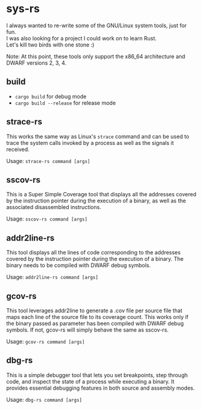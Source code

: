 # sys-rs

I always wanted to re-write some of the GNU/Linux system tools, just for fun.  
I was also looking for a project I could work on to learn Rust.  
Let's kill two birds with one stone :)  

Note: At this point, these tools only support the x86_64 architecture and DWARF
versions 2, 3, 4.

## build

* `cargo build` for debug mode  
* `cargo build --release` for release mode  

## strace-rs

This works the same way as Linux's `strace` command and can be used to trace
the system calls invoked by a process as well as the signals it received.  

Usage: `strace-rs command [args]`  

## sscov-rs

This is a Super Simple Coverage tool that displays all the addresses covered
by the instruction pointer during the execution of a binary, as well as the
associated disassembled instructions.

Usage: `sscov-rs command [args]`  

## addr2line-rs

This tool displays all the lines of code corresponding to the addresses covered
by the instruction pointer during the execution of a binary.
The binary needs to be compiled with DWARF debug symbols.

Usage: `addr2line-rs command [args]`

## gcov-rs

This tool leverages addr2line to generate a .cov file per source file that maps
each line of the source file to its coverage count.
This works only if the binary passed as parameter has been compiled with DWARF debug
symbols. If not, gcov-rs will simply behave the same as sscov-rs.

Usage: `gcov-rs command [args]`

## dbg-rs

This is a simple debugger tool that lets you set breakpoints, step through code, and
inspect the state of a process while executing a binary. It provides essential
debugging features in both source and assembly modes.

Usage: `dbg-rs command [args]`
